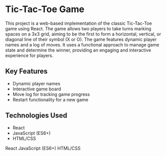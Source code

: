 # Tic-Tac-Toe Game

This project is a web-based implementation of the classic Tic-Tac-Toe game using React. The game allows two players to take turns marking spaces on a 3x3 grid, aiming to be the first to form a horizontal, vertical, or diagonal line of their symbol (X or O). The game features dynamic player names and a log of moves. It uses a functional approach to manage game state and determine the winner, providing an engaging and interactive experience for players.

## Key Features
- Dynamic player names
- Interactive game board
- Move log for tracking game progress
- Restart functionality for a new game

## Technologies Used
- React
- JavaScript (ES6+)
- HTML/CSS

React
JavaScript (ES6+)
HTML/CSS